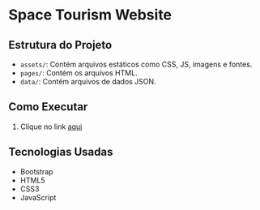 # Space Tourism Website

## Estrutura do Projeto

- `assets/`: Contém arquivos estáticos como CSS, JS, imagens e fontes.
- `pages/`: Contém os arquivos HTML.
- `data/`: Contém arquivos de dados JSON.

## Como Executar

1. Clique no link [aqui](https://example.com)

## Tecnologias Usadas

- Bootstrap
- HTML5
- CSS3
- JavaScript